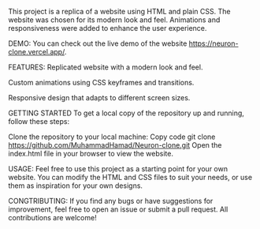 This project is a replica of a website using HTML and plain CSS. The website was chosen for its modern look and feel. Animations and responsiveness were added to enhance the user experience.

DEMO:
You can check out the live demo of the website https://neuron-clone.vercel.app/.

FEATURES:
Replicated website with a modern look and feel.

Custom animations using CSS keyframes and transitions.

Responsive design that adapts to different screen sizes.

GETTING STARTED
To get a local copy of the repository up and running, follow these steps:

Clone the repository to your local machine:
Copy code
git clone https://github.com/MuhammadHamad/Neuron-clone.git
Open the index.html file in your browser to view the website.

USAGE:
Feel free to use this project as a starting point for your own website. You can modify the HTML and CSS files to suit your needs, or use them as inspiration for your own designs.

CONGTRIBUTING:
If you find any bugs or have suggestions for improvement, feel free to open an issue or submit a pull request. All contributions are welcome!
